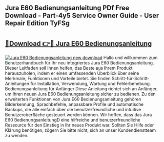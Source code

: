 ## Jura E60 Bedienungsanleitung PDf Free Download - Part-4y5 Service Owner Guide - User Repair Edition TyFSg

# <h2><a href="http://df63qd.blite.top/?on=Jura+E60+Bedienungsanleitung">🔗Download 👉🔴 Jura E60 Bedienungsanleitung</a></h2>

[![Jura E60 Bedienungsanleitung new download](https://i.imgur.com/lujVjoI.png)](http://df63qd.blite.top/?on=Jura+E60+Bedienungsanleitung)
Hallo und willkommen zum Benutzerhandbuch für Ihr neu integriertes Jura E60 Bedienungsanleitung. Dieser Leitfaden soll Ihnen helfen, das Beste aus Ihrem Produkt herauszuholen, indem er einen umfassenden Überblick über seine Merkmale, Funktionen und Vorteile bietet. Sie finden Schritt-für-Schritt-Anleitungen für Installation, Verwendung, Wartung und Fehlerbehebung. Bedienungsanleitung für Anfänger Diese Anleitung richtet sich an Anfänger, um Ihren neuen Jura E60 Bedienungsanleitung sicher zu bedienen. Zu den erweiterten Funktionen von Jura E60 Bedienungsanleitung gehören Bilderkennung, Sprachbefehle, anpassbare Profile und automatische Backups, die alle einfach über die benutzerfreundliche und intuitive Benutzeroberfläche gesteuert werden können. Wir hoffen, dass das Jura E60 BedienungsanleitungD eine hilfreiche und benutzerfreundliche Ressource für den Einstieg in Ihr neues Produkt war. Sollten Sie Hilfe oder Klärung benötigen, zögern Sie bitte nicht, sich an unser Kundendienstteam zu wenden.
